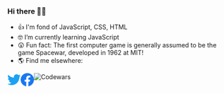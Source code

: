 ### Hi there 👋🙂

- 👍 I'm fond of JavaScript, CSS, HTML
- 🤓 I’m currently learning JavaScript
- 😲 Fun fact: The first computer game is generally assumed to be the game Spacewar, developed in 1962 at MIT!
- 🌎 Find me elsewhere:

<a href="https://twitter.com/daviddev999">
  <img align="left" alt="Twitter" title="Twitter" width="30px" src="/assets/twitter.svg" />
</a>
<a href="https://www.facebook.com/profile.php?id=100073243519865">
  <img align="left" alt="Facebook" title="Facebook" width="30px" src="/assets/facebook.svg" />
</a>
<a href="https://www.codewars.com/users/david-999/">
  <img align="left" alt="Codewars" title="Codewars" width="180px" src="https://www.codewars.com/users/david-999/badges/micro" />
</a>
